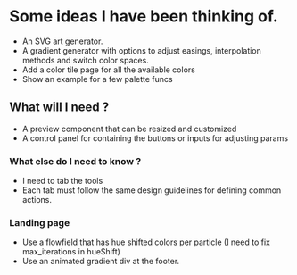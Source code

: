 # Some ideas I have been thinking of.

- An SVG art generator.
- A gradient generator with options to adjust easings, interpolation methods and switch color spaces.
- Add a color tile page for all the available colors
- Show an example for a few palette funcs

## What will I need ?

- A preview component that can be resized and customized
- A control panel for containing the buttons or inputs for adjusting params

### What else do I need to know ?

- I need to tab the tools 
- Each tab must follow the same design guidelines for defining common actions.

### Landing page 
- Use a flowfield that has hue shifted colors per particle (I need to fix max_iterations in hueShift)
- Use an animated gradient div at the footer.